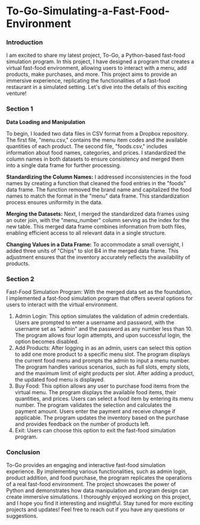 # To-Go-Simulating-a-Fast-Food-Environment
### **Introduction**
I am excited to share my latest project, To-Go, a Python-based fast-food simulation program. In this project, I have designed a program that creates a virtual fast-food environment, allowing users to interact with a menu, add products, make purchases, and more. This project aims to provide an immersive experience, replicating the functionalities of a fast-food restaurant in a simulated setting. Let's dive into the details of this exciting venture!

### **Section 1**

**Data Loading and Manipulation** 

To begin, I loaded two data files in CSV format from a Dropbox repository. The first file, "menu.csv," contains the menu item codes and the available quantities of each product. The second file, "foods.csv," includes information about food names, categories, and prices. I standardized the column names in both datasets to ensure consistency and merged them into a single data frame for further processing.

**Standardizing the Column Names:** I addressed inconsistencies in the food names by creating a function that cleaned the food entries in the "foods" data frame. The function removed the brand name and capitalized the food names to match the format in the "menu" data frame. This standardization process ensures uniformity in the data.

**Merging the Datasets:** Next, I merged the standardized data frames using an outer join, with the "menu_number" column serving as the index for the new table. This merged data frame combines information from both files, enabling efficient access to all relevant data in a single structure.

**Changing Values in a Data Frame:** To accommodate a small oversight, I added three units of "Chips" to slot B4 in the merged data frame. This adjustment ensures that the inventory accurately reflects the availability of products.

### **Section 2**

Fast-Food Simulation Program: With the merged data set as the foundation, I implemented a fast-food simulation program that offers several options for users to interact with the virtual environment.
1.	Admin Login: This option simulates the validation of admin credentials. Users are prompted to enter a username and password, with the username set as "admin" and the password as any number less than 10. The program allows four login attempts, and upon successful login, the option becomes disabled.
2.	Add Products: After logging in as an admin, users can select this option to add one more product to a specific menu slot. The program displays the current food menu and prompts the admin to input a menu number. The program handles various scenarios, such as full slots, empty slots, and the maximum limit of eight products per slot. After adding a product, the updated food menu is displayed.
3.	Buy Food: This option allows any user to purchase food items from the virtual menu. The program displays the available food items, their quantities, and prices. Users can select a food item by entering its menu number. The program validates the selection and calculates the payment amount. Users enter the payment and receive change if applicable. The program updates the inventory based on the purchase and provides feedback on the number of products left.
4.	Exit: Users can choose this option to exit the fast-food simulation program.

### **Conclusion**
To-Go provides an engaging and interactive fast-food simulation experience. By implementing various functionalities, such as admin login, product addition, and food purchase, the program replicates the operations of a real fast-food environment. The project showcases the power of Python and demonstrates how data manipulation and program design can create immersive simulations. I thoroughly enjoyed working on this project, and I hope you find it interesting and insightful. Stay tuned for more exciting projects and updates! Feel free to reach out if you have any questions or suggestions.
